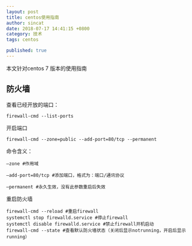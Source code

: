 ```yaml
---
layout: post
title: centos使用指南
author: sincat
date: 2018-07-17 14:41:15 +0800
category: 技术
tags: centos 

published: true
---
```


本文针对centos 7 版本的使用指南


## 防火墙 ##

查看已经开放的端口：

    firewall-cmd --list-ports

开启端口

    firewall-cmd --zone=public --add-port=80/tcp --permanent

命令含义：

    –zone #作用域

    –add-port=80/tcp #添加端口，格式为：端口/通讯协议

    –permanent #永久生效，没有此参数重启后失效


重启防火墙

    firewall-cmd --reload #重启firewall
    systemctl stop firewalld.service #停止firewall
    systemctl disable firewalld.service #禁止firewall开机启动
    firewall-cmd --state #查看默认防火墙状态（关闭后显示notrunning，开启后显示running）

